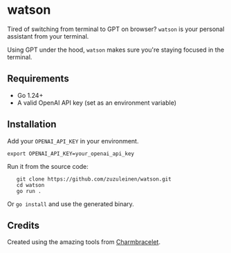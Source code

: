 # watson

Tired of switching from terminal to GPT on browser? `watson` is your personal assistant from your terminal.

Using GPT under the hood, `watson` makes sure you're staying focused in the terminal.

## Requirements

- Go 1.24+
- A valid OpenAI API key (set as an environment variable)

## Installation

Add your `OPENAI_API_KEY` in your environment.

```shell
export OPENAI_API_KEY=your_openai_api_key
```

Run it from the source code:

```shell
   git clone https://github.com/zuzuleinen/watson.git
   cd watson
   go run .
```

Or `go install` and use the generated binary.

## Credits

Created using the amazing tools from [Charmbracelet](https://charm.sh/).
